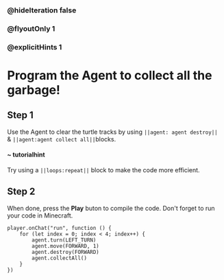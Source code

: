 ### @hideIteration false 
### @flyoutOnly 1
### @explicitHints 1


# Program the Agent to collect all the garbage!

## Step 1
Use the Agent to clear the turtle tracks by using ``||agent: agent destroy||`` & ``||agent:agent collect all||``blocks. 

#### ~ tutorialhint 
Try using a ``||loops:repeat||`` block to make the code more efficient.

## Step 2
When done, press the **Play** buton to compile the code. Don't forget to run your code in Minecraft. 

```blocks
player.onChat("run", function () {
    for (let index = 0; index < 4; index++) {
        agent.turn(LEFT_TURN)
        agent.move(FORWARD, 1)
        agent.destroy(FORWARD)
        agent.collectAll()
    }
})
```
